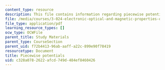 ```yaml
---
content_type: resource
description: This file contains information regarding piecewise potentials.
file: /media/courses/3-024-electronic-optical-and-magnetic-properties-of-materials-spring-2013/c328a0782622afcd749d484ef8460426_MIT3_024S13_study3.pdf
file_type: application/pdf
learning_resource_types: []
ocw_type: OCWFile
parent_title: Study Materials
parent_type: CourseSection
parent_uid: f72b4413-96ab-aaff-a22c-899e90f78419
resourcetype: Document
title: Piecewise potentials
uid: c328a078-2622-afcd-749d-484ef8460426
---
```

